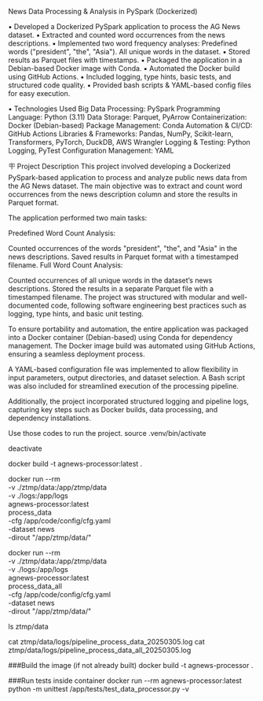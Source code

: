 News Data Processing & Analysis in PySpark (Dockerized)

▪ Developed a Dockerized PySpark application to process the AG News dataset.
▪ Extracted and counted word occurrences from the news descriptions.
▪ Implemented two word frequency analyses:
   Predefined words ("president", "the", "Asia").
   All unique words in the dataset.
▪ Stored results as Parquet files with timestamps.
▪ Packaged the application in a Debian-based Docker image with Conda.
▪ Automated the Docker build using GitHub Actions.
▪ Included logging, type hints, basic tests, and structured code quality.
▪ Provided bash scripts & YAML-based config files for easy execution.

▪ Technologies Used
  Big Data Processing: PySpark
  Programming Language: Python (3.11)
  Data Storage: Parquet, PyArrow
  Containerization: Docker (Debian-based)
  Package Management: Conda
  Automation & CI/CD: GitHub Actions
  Libraries & Frameworks: Pandas, NumPy, Scikit-learn, Transformers, PyTorch, DuckDB, AWS Wrangler
  Logging & Testing: Python Logging, PyTest
  Configuration Management: YAML


 🪧 Project Description
This project involved developing a Dockerized PySpark-based application to process and analyze public news data from the AG News dataset. The main objective was to extract and count word occurrences from the news description column and store the results in Parquet format.

The application performed two main tasks:

Predefined Word Count Analysis:

Counted occurrences of the words "president", "the", and "Asia" in the news descriptions.
Saved results in Parquet format with a timestamped filename.
Full Word Count Analysis:

Counted occurrences of all unique words in the dataset’s news descriptions.
Stored the results in a separate Parquet file with a timestamped filename.
The project was structured with modular and well-documented code, following software engineering best practices such as logging, type hints, and basic unit testing.

To ensure portability and automation, the entire application was packaged into a Docker container (Debian-based) using Conda for dependency management. The Docker image build was automated using GitHub Actions, ensuring a seamless deployment process.

A YAML-based configuration file was implemented to allow flexibility in input parameters, output directories, and dataset selection. A Bash script was also included for streamlined execution of the processing pipeline.

Additionally, the project incorporated structured logging and pipeline logs, capturing key steps such as Docker builds, data processing, and dependency installations.

Use those codes to run the project.
source .venv/bin/activate

deactivate

docker build -t agnews-processor:latest .

docker run --rm \
  -v ./ztmp/data:/app/ztmp/data \
  -v ./logs:/app/logs \
  agnews-processor:latest \
  process_data \
  -cfg /app/code/config/cfg.yaml \
  -dataset news \
  -dirout "/app/ztmp/data/"


docker run --rm \
  -v ./ztmp/data:/app/ztmp/data \
  -v ./logs:/app/logs \
  agnews-processor:latest \
  process_data_all \
  -cfg /app/code/config/cfg.yaml \
  -dataset news \
  -dirout "/app/ztmp/data/"

  ls ztmp/data

  cat ztmp/data/logs/pipeline_process_data_20250305.log
  cat ztmp/data/logs/pipeline_process_data_all_20250305.log



###Build the image (if not already built)
docker build -t agnews-processor .

 ###Run tests inside container
docker run --rm agnews-processor:latest  \
  python -m unittest /app/tests/test_data_processor.py -v
